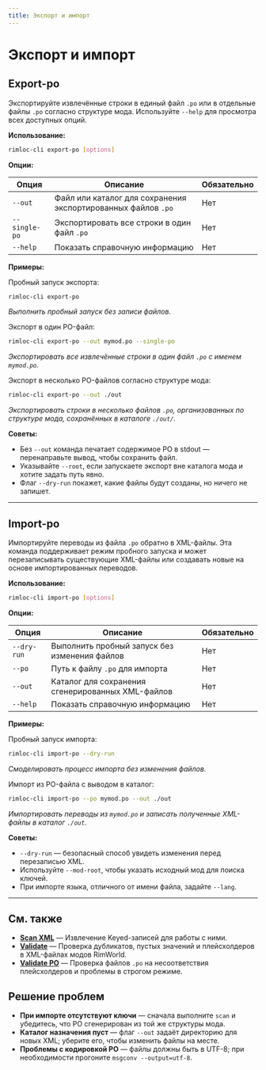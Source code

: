 ```yaml
---
title: Экспорт и импорт
---
```


# Экспорт и импорт

## Export-po

Экспортируйте извлечённые строки в единый файл `.po` или в отдельные файлы `.po` согласно структуре мода. Используйте `--help` для просмотра всех доступных опций.

**Использование:**

```bash
rimloc-cli export-po [options]
```

**Опции:**

| Опция          | Описание                                           | Обязательно |
|----------------|----------------------------------------------------|-------------|
| `--out`        | Файл или каталог для сохранения экспортированных файлов `.po` | Нет         |
| `--single-po`  | Экспортировать все строки в один файл `.po`       | Нет         |
| `--help`       | Показать справочную информацию                      | Нет         |

**Примеры:**

Пробный запуск экспорта:

```bash
rimloc-cli export-po
```
*Выполнить пробный запуск без записи файлов.*

Экспорт в один PO-файл:

```bash
rimloc-cli export-po --out mymod.po --single-po
```
*Экспортировать все извлечённые строки в один файл `.po` с именем `mymod.po`.*

Экспорт в несколько PO-файлов согласно структуре мода:

```bash
rimloc-cli export-po --out ./out
```
*Экспортировать строки в несколько файлов `.po`, организованных по структуре мода, сохранённых в каталоге `./out/`.*

**Советы:**

- Без `--out` команда печатает содержимое PO в stdout — перенаправьте вывод, чтобы сохранить файл.
- Указывайте `--root`, если запускаете экспорт вне каталога мода и хотите задать путь явно.
- Флаг `--dry-run` покажет, какие файлы будут созданы, но ничего не запишет.

---

## Import-po

Импортируйте переводы из файла `.po` обратно в XML-файлы. Эта команда поддерживает режим пробного запуска и может перезаписывать существующие XML-файлы или создавать новые на основе импортированных переводов.

**Использование:**

```bash
rimloc-cli import-po [options]
```

**Опции:**

| Опция       | Описание                                     | Обязательно |
|-------------|----------------------------------------------|-------------|
| `--dry-run` | Выполнить пробный запуск без изменения файлов | Нет         |
| `--po`      | Путь к файлу `.po` для импорта               | Нет         |
| `--out`     | Каталог для сохранения сгенерированных XML-файлов | Нет         |
| `--help`    | Показать справочную информацию                 | Нет         |

**Примеры:**

Пробный запуск импорта:

```bash
rimloc-cli import-po --dry-run
```
*Смоделировать процесс импорта без изменения файлов.*

Импорт из PO-файла с выводом в каталог:

```bash
rimloc-cli import-po --po mymod.po --out ./out
```
*Импортировать переводы из `mymod.po` и записать полученные XML-файлы в каталог `./out`.*

**Советы:**

- `--dry-run` — безопасный способ увидеть изменения перед перезаписью XML.
- Используйте `--mod-root`, чтобы указать исходный мод для поиска ключей.
- При импорте языка, отличного от имени файла, задайте `--lang`.

---

## См. также

- **[Scan XML](scan.md)** — Извлечение Keyed-записей для работы с ними.
- **[Validate](validate.md)** — Проверка дубликатов, пустых значений и плейсхолдеров в XML-файлах модов RimWorld.
- **[Validate PO](validate_po.md)** — Проверка файлов `.po` на несоответствия плейсхолдеров и проблемы в строгом режиме.

## Решение проблем

- **При импорте отсутствуют ключи** — сначала выполните `scan` и убедитесь, что PO сгенерирован из той же структуры мода.
- **Каталог назначения пуст** — флаг `--out` задаёт директорию для новых XML; уберите его, чтобы изменить файлы на месте.
- **Проблемы с кодировкой PO** — файлы должны быть в UTF-8; при необходимости прогоните `msgconv --output=utf-8`.
